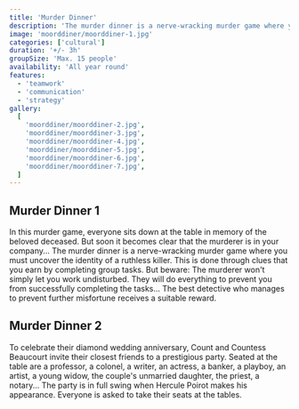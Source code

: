 ```yaml
---
title: 'Murder Dinner'
description: 'The murder dinner is a nerve-wracking murder game where you must uncover the identity of a ruthless killer.'
image: 'moorddiner/moorddiner-1.jpg'
categories: ['cultural']
duration: '+/- 3h'
groupSize: 'Max. 15 people'
availability: 'All year round'
features:
  - 'teamwork'
  - 'communication'
  - 'strategy'
gallery:
  [
    'moorddiner/moorddiner-2.jpg',
    'moorddiner/moorddiner-3.jpg',
    'moorddiner/moorddiner-4.jpg',
    'moorddiner/moorddiner-5.jpg',
    'moorddiner/moorddiner-6.jpg',
    'moorddiner/moorddiner-7.jpg',
  ]
---
```


## Murder Dinner 1

In this murder game, everyone sits down at the table in memory of the beloved deceased. But soon it becomes clear that the murderer is in your company...
The murder dinner is a nerve-wracking murder game where you must uncover the identity of a ruthless killer. This is done through clues that you earn by completing group tasks. But beware: The murderer won't simply let you work undisturbed. They will do everything to prevent you from successfully completing the tasks... The best detective who manages to prevent further misfortune receives a suitable reward.

## Murder Dinner 2

To celebrate their diamond wedding anniversary, Count and Countess Beaucourt invite their closest friends to a prestigious party. Seated at the table are a professor, a colonel, a writer, an actress, a banker, a playboy, an artist, a young widow, the couple's unmarried daughter, the priest, a notary...
The party is in full swing when Hercule Poirot makes his appearance. Everyone is asked to take their seats at the tables.
